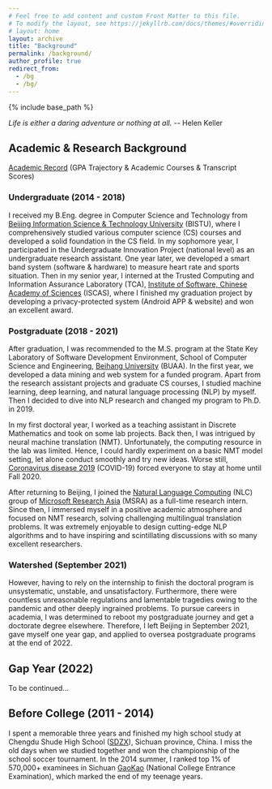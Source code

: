 ```yaml
---
# Feel free to add content and custom Front Matter to this file.
# To modify the layout, see https://jekyllrb.com/docs/themes/#overriding-theme-defaults
# layout: home
layout: archive
title: "Background"
permalink: /background/
author_profile: true
redirect_from:
  - /bg
  - /bg/
---
```


{% include base_path %}

<script src="https://polyfill.io/v3/polyfill.min.js?features=es6"></script>
<script id="MathJax-script" async src="https://cdn.jsdelivr.net/npm/mathjax@3/es5/tex-mml-chtml.js"></script>
<script>
MathJax = {
  tex: {
    inlineMath: [['$', '$']],
    processEscapes: true
  }
};
</script>

*Life is either a daring adventure or nothing at all.* -- Helen Keller

## Academic & Research Background

[Academic Record](https://yuweiyin.github.io/gpa/) (GPA Trajectory & Academic Courses & Transcript Scores)

### Undergraduate (2014 - 2018)

I received my B.Eng. degree in Computer Science and Technology from [Beijing Information Science & Technology University](https://english.bistu.edu.cn/) (BISTU), where I comprehensively studied various computer science (CS) courses and developed a solid foundation in the CS field. In my sophomore year, I participated in the Undergraduate Innovation Project (national level) as an undergraduate research assistant. One year later, we developed a smart band system (software & hardware) to measure heart rate and sports situation. Then in my senior year, I interned at the Trusted Computing and Information Assurance Laboratory (TCA), [Institute of Software, Chinese Academy of Sciences](http://english.is.cas.cn/) (ISCAS), where I finished my graduation project by developing a privacy-protected system (Android APP & website) and won an excellent award.
<!-- One year later, we developed a smart band system (software & hardware) to measure the heart rate and sports situation and published a journal paper. -->
<!-- where I finished my graduation project (excellent award) by developing a privacy-protected system (Android APP & website) based on single sign-on (SSO) and OAuth 2.0 & OpenID Connect. -->

### Postgraduate (2018 - 2021)

After graduation, I was recommended to the M.S. program at the State Key Laboratory of Software Development Environment, School of Computer Science and Engineering, [Beihang University](https://ev.buaa.edu.cn/) (BUAA). In the first year, we developed a data mining and web system for a funded program. Apart from the research assistant projects and graduate CS courses, I studied machine learning, deep learning, and natural language processing (NLP) by myself. Then I decided to dive into NLP research and changed my program to Ph.D. in 2019.

In my first doctoral year, I worked as a teaching assistant in Discrete Mathematics and took on some lab projects. Back then, I was intrigued by neural machine translation (NMT). Unfortunately, the computing resource in the lab was limited. Hence, I could hardly experiment on a basic NMT model setting, let alone conduct smoothly and try new ideas. Worse still, [Coronavirus disease 2019](https://en.wikipedia.org/wiki/COVID-19) (COVID-19) forced everyone to stay at home until Fall 2020.

<!-- I decided to take an internship in the research group of a technology company with adequate computing resources. Then -->
After returning to Beijing, I joined the [Natural Language Computing](https://www.microsoft.com/en-us/research/group/natural-language-computing/) (NLC) group of [Microsoft Research Asia](https://www.microsoft.com/en-us/research/lab/microsoft-research-asia/) (MSRA) as a full-time research intern. Since then, I immersed myself in a positive academic atmosphere and focused on NMT research, solving challenging multilingual translation problems. It was extremely enjoyable to design cutting-edge NLP algorithms and to have inspiring and scintillating discussions with so many excellent researchers.

### Watershed (September 2021)

However, having to rely on the internship to finish the doctoral program is unsystematic, unstable, and unsatisfactory. Furthermore, there were countless unreasonable regulations and lamentable tragedies owing to the pandemic and other deeply ingrained problems. To pursue careers in academia, I was determined to reboot my postgraduate journey and get a doctorate degree elsewhere. Therefore, I left Beijing in September 2021, gave myself one year gap, and applied to oversea postgraduate programs at the end of 2022.

<!-- One who lived there could vividly tell how miserable the environment was. -->
<!-- To pursue careers in academia, I was determined to reboot my postgraduate journey and get a doctorate degree elsewhere, such as in America. Since Beihang University was the top target of the [Presidential Proclamation 10043](https://en.wikipedia.org/wiki/Proclamation_10043) (PP 10043), I chose to forgo the postgraduate degree there in order to have a better chance of getting the VISA and admission. -->

## Gap Year (2022)

To be continued...

## Before College (2011 - 2014)

I spent a memorable three years and finished my high school study at Chengdu Shude High School ([SDZX](http://www.sdzx.net/)), Sichuan province, China. I miss the old days when we studied together and won the championship of the school soccer tournament. In the 2014 summer, I ranked top 1% of 570,000+ examinees in Sichuan [GaoKao](https://en.wikipedia.org/wiki/Gaokao) (National College Entrance Examination), which marked the end of my teenage years.
